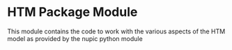 # HTM Package Module

This module contains the code to work with the various aspects of the HTM model
as provided by the nupic python module 
